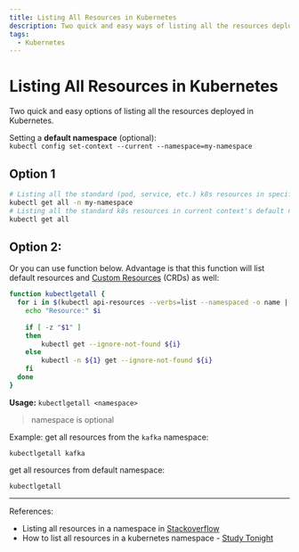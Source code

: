 ```yaml
---
title: Listing All Resources in Kubernetes
description: Two quick and easy ways of listing all the resources deployed in Kubernetes
tags:
  - Kubernetes
---
```


# Listing All Resources in Kubernetes

Two quick and easy options of listing all the resources deployed in Kubernetes.

Setting a **default namespace** (optional):  
`kubectl config set-context --current --namespace=my-namespace`

## Option 1

```sh
# Listing all the standard (pod, service, etc.) k8s resources in specific namespace
kubectl get all -n my-namespace
# Listing all the standard k8s resources in current context's default namespace
kubectl get all
```

## Option 2:

Or you can use function below. Advantage is that this function will list default 
resources and [Custom Resources](https://kubernetes.io/docs/concepts/extend-kubernetes/api-extension/custom-resources/) (CRDs) as well:

```sh
function kubectlgetall {
  for i in $(kubectl api-resources --verbs=list --namespaced -o name | grep -v "events.events.k8s.io" | grep -v "events" | sort | uniq); do
    echo "Resource:" $i
    
    if [ -z "$1" ]
    then
        kubectl get --ignore-not-found ${i}
    else
        kubectl -n ${1} get --ignore-not-found ${i}
    fi
  done
}
```

**Usage:** `kubectlgetall <namespace>`  

> namespace is optional

Example: get all resources from the `kafka` namespace:

`kubectlgetall kafka`

get all resources from default namespace:

`kubectlgetall`

---

References:

* Listing all resources in a namespace in [Stackoverflow](https://stackoverflow.com/a/55796558/5078874)
* How to list all resources in a kubernetes namespace - [Study Tonight](https://www.studytonight.com/post/how-to-list-all-resources-in-a-kubernetes-namespace)